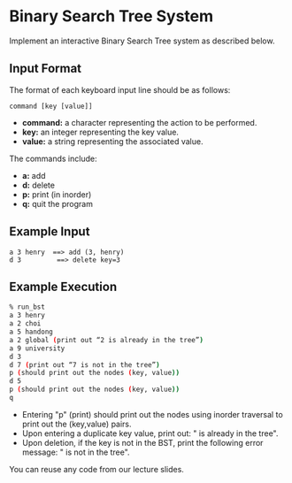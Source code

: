 # Binary Search Tree System

Implement an interactive Binary Search Tree system as described below.

## Input Format

The format of each keyboard input line should be as follows:

```
command [key [value]]
```

- **command:** a character representing the action to be performed.
- **key:** an integer representing the key value.
- **value:** a string representing the associated value.

The commands include:
- **a:** add
- **d:** delete
- **p:** print (in inorder)
- **q:** quit the program

## Example Input

```
a 3 henry  ==> add (3, henry)
d 3         ==> delete key=3
```

## Example Execution

```bash
% run_bst
a 3 henry
a 2 choi
a 5 handong
a 2 global (print out “2 is already in the tree”)
a 9 university
d 3
d 7 (print out “7 is not in the tree”)
p (should print out the nodes (key, value))
d 5
p (should print out the nodes (key, value))
q
```

- Entering "p" (print) should print out the nodes using inorder traversal to print out the (key,value) pairs.
- Upon entering a duplicate key value, print out: "<the key> is already in the tree".
- Upon deletion, if the key is not in the BST, print the following error message: "<the key> is not in the tree".

You can reuse any code from our lecture slides.
